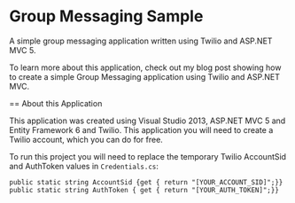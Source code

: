 Group Messaging Sample
====================

A simple group messaging application written using Twilio and ASP.NET MVC 5.

To learn more about this application, check out my blog post showing how to create a simple Group Messaging application using Twilio and ASP.NET MVC.

== About this Application 

This application was created using Visual Studio 2013, ASP.NET MVC 5 and Entity Framework 6 and Twilio.  This application you will need to create a Twilio account, which you can do for free.

To run this project you will need to replace the temporary Twilio AccountSid and AuthToken values in `Credentials.cs`:

    public static string AccountSid {get { return "[YOUR_ACCOUNT_SID]";}}
    public static string AuthToken { get { return "[YOUR_AUTH_TOKEN]";}}

